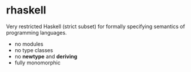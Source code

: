 # rhaskell

Very restricted Haskell (strict subset) for formally specifying semantics of programming languages.


* no modules
* no type classes
* no **newtype** and **deriving**
* fully monomorphic
